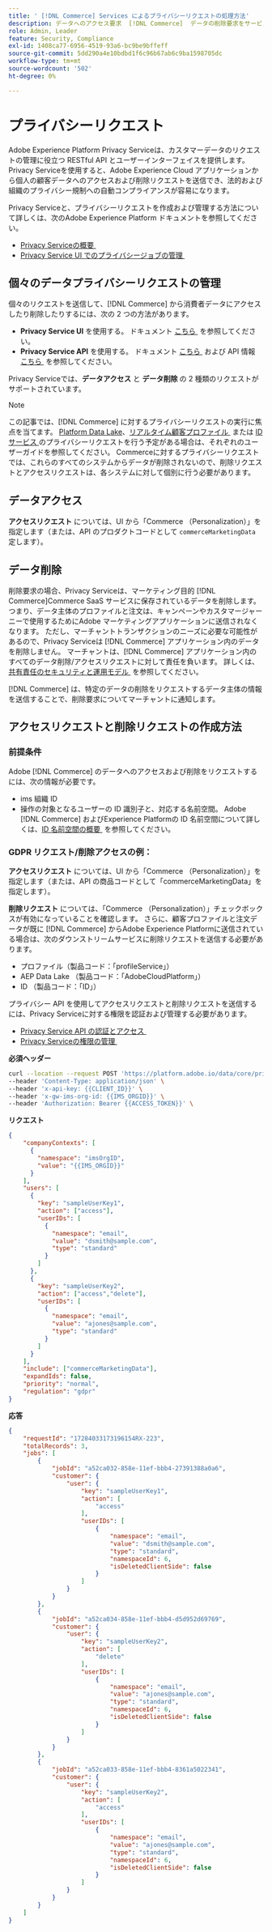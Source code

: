 ```yaml
---
title: ' [!DNL Commerce] Services によるプライバシーリクエストの処理方法'
description: データへのアクセス要求  [!DNL Commerce]  データの削除要求をサービスが処理する方法を説明します。
role: Admin, Leader
feature: Security, Compliance
exl-id: 1408ca77-6956-4519-93a6-bc9be9bffeff
source-git-commit: 5dd290a4e10bdbd1f6c96b67ab6c9ba1598705dc
workflow-type: tm+mt
source-wordcount: '502'
ht-degree: 0%

---
```


# プライバシーリクエスト

Adobe Experience Platform Privacy Serviceは、カスタマーデータのリクエストの管理に役立つ RESTful API とユーザーインターフェイスを提供します。 Privacy Serviceを使用すると、Adobe Experience Cloud アプリケーションから個人の顧客データへのアクセスおよび削除リクエストを送信でき、法的および組織のプライバシー規制への自動コンプライアンスが容易になります。

Privacy Serviceと、プライバシーリクエストを作成および管理する方法について詳しくは、次のAdobe Experience Platform ドキュメントを参照してください。

* [Privacy Serviceの概要 &#x200B;](https://experienceleague.adobe.com/en/docs/experience-platform/privacy/home)
* [Privacy Service UI でのプライバシージョブの管理 &#x200B;](https://experienceleague.adobe.com/en/docs/experience-platform/privacy/ui/user-guide)

## 個々のデータプライバシーリクエストの管理

個々のリクエストを送信して、[!DNL Commerce] から消費者データにアクセスしたり削除したりするには、次の 2 つの方法があります。

* **Privacy Service UI** を使用する。 ドキュメント [&#x200B; こちら &#x200B;](https://experienceleague.adobe.com/en/docs/experience-platform/privacy/ui/user-guide#_blank) を参照してください。
* **Privacy Service API** を使用する。 ドキュメント [&#x200B; こちら &#x200B;](https://developer.adobe.com/experience-platform-apis/references/privacy-service/#_blank) および API 情報 [&#x200B; こちら &#x200B;](https://developer.adobe.com/experience-platform-apis/#_blank) を参照してください。

Privacy Serviceでは、**データアクセス** と **データ削除** の 2 種類のリクエストがサポートされています。

>[!NOTE]
>
>この記事では、[!DNL Commerce] に対するプライバシーリクエストの実行に焦点を当てます。 [Platform Data Lake](https://experienceleague.adobe.com/en/docs/experience-platform/catalog/privacy)、[&#x200B; リアルタイム顧客プロファイル &#x200B;](https://experienceleague.adobe.com/en/docs/experience-platform/profile/privacy) または [ID サービス &#x200B;](https://experienceleague.adobe.com/en/docs/experience-platform/identity/privacy) のプライバシーリクエストを行う予定がある場合は、それぞれのユーザーガイドを参照してください。 Commerceに対するプライバシーリクエストでは、これらのすべてのシステムからデータが削除されないので、削除リクエストとアクセスリクエストは、各システムに対して個別に行う必要があります。

## データアクセス

**アクセスリクエスト** については、UI から「Commerce （Personalization）」を指定します（または、API のプロダクトコードとして `commerceMarketingData` 定します）。

## データ削除

削除要求の場合、Privacy Serviceは、マーケティング目的 [!DNL Commerce]Commerce SaaS サービスに保存されているデータを削除します。つまり、データ主体のプロファイルと注文は、キャンペーンやカスタマージャーニーで使用するためにAdobe マーケティングアプリケーションに送信されなくなります。 ただし、マーチャントトランザクションのニーズに必要な可能性があるので、Privacy Serviceは [!DNL Commerce] アプリケーション内のデータを削除しません。 マーチャントは、[!DNL Commerce] アプリケーション内のすべてのデータ削除/アクセスリクエストに対して責任を負います。 詳しくは、[&#x200B; 共有責任のセキュリティと運用モデル &#x200B;](https://experienceleague.adobe.com/en/docs/commerce-operations/security-and-compliance/shared-responsibility) を参照してください。

[!DNL Commerce] は、特定のデータの削除をリクエストするデータ主体の情報を送信することで、削除要求についてマーチャントに通知します。

## アクセスリクエストと削除リクエストの作成方法

### 前提条件

Adobe [!DNL Commerce] のデータへのアクセスおよび削除をリクエストするには、次の情報が必要です。

* ims 組織 ID
* 操作の対象となるユーザーの ID 識別子と、対応する名前空間。 Adobe [!DNL Commerce] およびExperience Platformの ID 名前空間について詳しくは、[ID 名前空間の概要 &#x200B;](https://experienceleague.adobe.com/ja/docs/experience-platform/identity/features/namespaces) を参照してください。

### GDPR リクエスト/削除アクセスの例：

**アクセスリクエスト** については、UI から「Commerce （Personalization）」を指定します（または、API の商品コードとして「commerceMarketingData」を指定します）。

**削除リクエスト** については、「Commerce （Personalization）」チェックボックスが有効になっていることを確認します。 さらに、顧客プロファイルと注文データが既に [!DNL Commerce] からAdobe Experience Platformに送信されている場合は、次のダウンストリームサービスに削除リクエストを送信する必要があります。

* プロファイル（製品コード：「profileService」）
* AEP Data Lake （製品コード：「AdobeCloudPlatform」）
* ID （製品コード：「ID」）

プライバシー API を使用してアクセスリクエストと削除リクエストを送信するには、Privacy Serviceに対する権限を認証および管理する必要があります。

* [Privacy Service API の認証とアクセス &#x200B;](https://experienceleague.adobe.com/en/docs/experience-platform/privacy/api/getting-started)
* [Privacy Serviceの権限の管理 &#x200B;](https://experienceleague.adobe.com/en/docs/experience-platform/privacy/permissions)

**必須ヘッダー**

```bash
curl --location --request POST 'https://platform.adobe.io/data/core/privacy/jobs' \
--header 'Content-Type: application/json' \
--header 'x-api-key: {{CLIENT_ID}}' \
--header 'x-gw-ims-org-id: {{IMS_ORGID}}' \
--header 'Authorization: Bearer {{ACCESS_TOKEN}}' \
```

**リクエスト**

```json
{
    "companyContexts": [
      {
        "namespace": "imsOrgID",
        "value": "{{IMS_ORGID}}"
      }
    ],
    "users": [
      {
        "key": "sampleUserKey1",
        "action": ["access"],
        "userIDs": [
          {
            "namespace": "email",
            "value": "dsmith@sample.com",
            "type": "standard"
          }
        ]
      },
      {
        "key": "sampleUserKey2",
        "action": ["access","delete"],
        "userIDs": [
          {
            "namespace": "email",
            "value": "ajones@sample.com",
            "type": "standard"
          }
        ]
      }
    ],
    "include": ["commerceMarketingData"],
    "expandIds": false,
    "priority": "normal",
    "regulation": "gdpr"
}
```

**応答**

```json
{
    "requestId": "17284033173196154RX-223",
    "totalRecords": 3,
    "jobs": [
        {
            "jobId": "a52ca032-858e-11ef-bbb4-27391388a0a6",
            "customer": {
                "user": {
                    "key": "sampleUserKey1",
                    "action": [
                        "access"
                    ],
                    "userIDs": [
                        {
                            "namespace": "email",
                            "value": "dsmith@sample.com",
                            "type": "standard",
                            "namespaceId": 6,
                            "isDeletedClientSide": false
                        }
                    ]
                }
            }
        },
        {
            "jobId": "a52ca034-858e-11ef-bbb4-d5d952d69769",
            "customer": {
                "user": {
                    "key": "sampleUserKey2",
                    "action": [
                        "delete"
                    ],
                    "userIDs": [
                        {
                            "namespace": "email",
                            "value": "ajones@sample.com",
                            "type": "standard",
                            "namespaceId": 6,
                            "isDeletedClientSide": false
                        }
                    ]
                }
            }
        },
        {
            "jobId": "a52ca033-858e-11ef-bbb4-8361a5022341",
            "customer": {
                "user": {
                    "key": "sampleUserKey2",
                    "action": [
                        "access"
                    ],
                    "userIDs": [
                        {
                            "namespace": "email",
                            "value": "ajones@sample.com",
                            "type": "standard",
                            "namespaceId": 6,
                            "isDeletedClientSide": false
                        }
                    ]
                }
            }
        }
    ]
}
```
